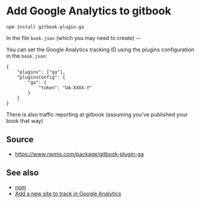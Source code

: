 ﻿# Add Google Analytics to gitbook

	npm install gitbook-plugin-ga

In the file `book.json` (which you may need to create) --

You can set the Google Analytics tracking ID using the plugins configuration in the `book.json`:

	{
		"plugins": ["ga"],
		"pluginsConfig": {
			"ga": {
				"token": "UA-XXXX-Y"
			}
		}
	}

There is also traffic reporting at gitbook (assuming you've published your book that way)

## Source

- https://www.npmjs.com/package/gitbook-plugin-ga

## See also

- [npm](../npm/01_summary.md)
- [Add a new site to track in Google Analytics](../google/google_analytics_add_new_site.md)
